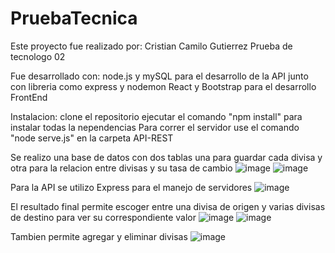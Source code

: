 # PruebaTecnica
Este proyecto fue realizado por:
Cristian Camilo Gutierrez
Prueba de tecnologo 02

Fue desarrollado con:
node.js y mySQL para el desarrollo de la API junto con libreria como express y nodemon
React y Bootstrap para el desarrollo FrontEnd

Instalacion:
clone el repositorio
ejecutar el comando "npm install" para instalar todas la nependencias
Para correr el servidor use el comando "node serve.js" en la carpeta API-REST

Se realizo una base de datos con dos tablas una para guardar cada divisa y otra para la relacion entre divisas y su tasa de cambio
![image](https://github.com/CristianCGutierrezG/PruebaTecnica/assets/48999834/1e80cd7b-f285-4b7a-8c7b-8c5510f28616)
![image](https://github.com/CristianCGutierrezG/PruebaTecnica/assets/48999834/3920361f-3ffb-4b99-8ddd-9ba8ed8b3490)

Para la API se utilizo Express para el manejo de servidores
![image](https://github.com/CristianCGutierrezG/PruebaTecnica/assets/48999834/c5c634c7-c5cc-4b56-93e7-93735f5ef794)

El resultado final permite escoger entre una divisa de origen y varias divisas de destino para ver su correspondiente valor
![image](https://github.com/CristianCGutierrezG/PruebaTecnica/assets/48999834/f73feb88-6355-4d04-ae4f-e135233ed510)
![image](https://github.com/CristianCGutierrezG/PruebaTecnica/assets/48999834/9bb545aa-f6f3-46db-bbe2-a8eff0200cf6)

Tambien permite agregar y eliminar divisas
![image](https://github.com/CristianCGutierrezG/PruebaTecnica/assets/48999834/1bc7fe39-2538-439c-a134-1a41bbd2c62d)







